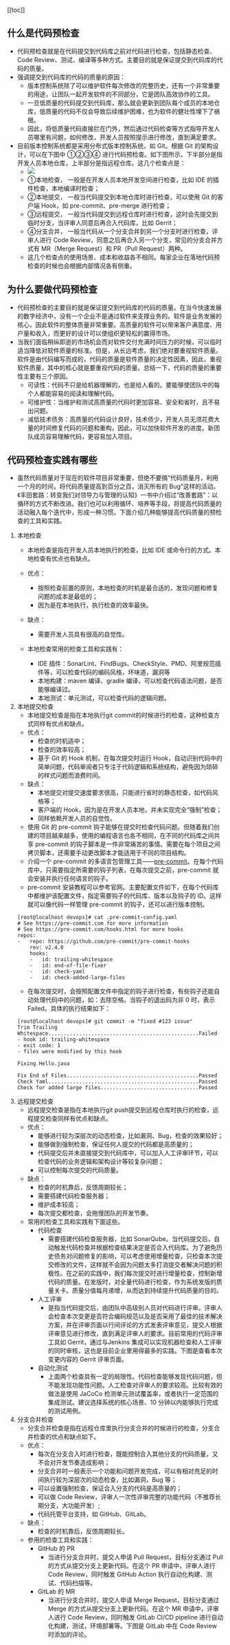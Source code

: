 [[toc]]
## 什么是代码预检查
- 代码预检查就是在代码提交到代码库之前对代码进行检查，包括静态检查、Code Review、测试、编译等多种方式。主要目的就是保证提交到代码库的代码的质量。
- 强调提交到代码库的代码的质量的原因：
	- 版本控制系统除了可以维护软件每次修改的完整历史，还有一个非常重要的用途，让团队一起开发软件的不同部分，它是团队高效协作的工具。
	- 一旦低质量的代码提交到代码库，那么就会更新到团队每个成员的本地仓库，低质量的代码不仅会导致后续维护困难，也为软件的健壮性埋下了祸根。 
	- 因此，将低质量代码直接拦在门外，然后通过代码检查等方式指导开发人员哪里有问题，如何修改，开发人员按照提示进行修改，直到满足要求。
- 目前版本控制系统都是采用分布式版本控制系统，如 Git。根据 Git 的架构设计，可以在下图中 ①②③④ 进行代码预检查。如下图所示，下半部分是指开发人员本地仓库，上半部分是指远程仓库。这几个检查点是：
	- ![](~@img/DMJCD.png)
	- ①本地检查， 一般是在开发人员本地开发空间进行检查，比如 IDE 的插件检查，本地编译时检查；
	- ②本地提交， 一般当代码提交到本地仓库时进行检查，可以使用 Git 的客户端 Hook，如 pre-commit、pre-merge 进行检查；
	- ③远程提交， 一般当代码提交到远程仓库时进行检查，这时会先提交到临时分支，当评审人同意后再合入代码库，比如 Gerrit；
	- ④分支合并， 一般当代码从一个分支合并到另一个分支时进行检查，评审人进行 Code Review，同意之后再合入另一个分支，常见的分支合并方式有 MR（Merge Request）和 PR（Pull Request）两种。
	- 这几个检查点的使用场景、成本和收益各不相同。每家企业在落地代码预检查的时候也会根据内部情况各有侧重。
## 为什么要做代码预检查
- 代码预检查的主要目的就是保证提交到代码库的代码的质量。在当今快速发展的数字经济中，没有一个企业不是通过软件来支撑业务的。软件是业务发展的核心，因此软件的整体质量非常重要。高质量的软件可以带来客户满意度、用户量和收入，而更好的设计可以使组织更轻松的赢得市场。
- 当我们面临稍纵即逝的市场机会而对软件交付充满时间压力的时候，可以临时适当降低对软件质量的标准。但是，从长远考虑，我们绝对要重视软件质量。软件是由代码编写而成的，代码的质量是软件质量的决定性因素，因此，重视软件质量，其中的核心就是要重视代码的质量。总结一下，代码的质量的重要性主要有三个原因。
    - 可读性：代码不只是给机器理解的，也是给人看的。要能够使团队中的每个人都能容易的阅读和理解代码。
    - 可维护性：当维护和测试高质量的代码时更加容易、安全和省时，且不易出问题。
    - 减低技术债务：高质量的代码设计良好，技术债少，开发人员无须花费大量的时间修复代码的问题和重构，因此，可以加快软件开发的进度。新团队成员容易理解代码，更容易加入项目。
## 代码预检查实践有哪些
- 虽然代码质量对于现在的软件项目非常重要，但绝不要搞“代码质量月，利用一个月的时间，将代码质量提高到百分之百，消灭所有的 Bug”这样的活动。《丰田套路：转变我们对领导力与管理的认知》一书中介绍过“改善套路”：以循环的方式不断改进。我们也可以利用循环、培养等手段，将提高代码质量的活动融入每个迭代中，形成一种习惯。下面介绍几种能够提高代码质量的预检查的工具和实践。
1. 本地检查
	- 本地检查是指在开发人员本地执行的检查，比如 IDE 或命令行的方式。本地检查有优点也有缺点。
	- 优点：
		- 按照检查前置的原则，本地检查的时机是最合适的，发现问题和修复问题的成本是最低的；
		- 因为是在本地执行，执行检查的效率最快。
	- 缺点：
		- 需要开发人员具有很高的自觉性。

	- 本地检查常用的检查工具和实践有：
		- IDE 插件：SonarLint、FindBugs、CheckStyle、PMD、阿里规范插件等，可以检查代码的编码风格，坏味道，漏洞等
		- 本地构建：maven 编译、gradle 编译，可以检查代码语法问题，是否能够编译过。
		- 本地测试：单元测试，可以检查代码的逻辑问题。
1. 本地提交检查
	- 本地提交检查是指在本地执行git commit的时候进行的检查，这种检查方式同样有优点和缺点。
	- 优点：
		- 检查的时机适中；
		- 检查的效率较高；
		- 基于 Git 的 Hook 机制，在每次提交时运行 Hook，自动识别代码中的简单问题，代码审阅者只专注于代码逻辑和系统结构，避免因为琐碎的样式问题而浪费时间。
	- 缺点：
		- 本地提交对提交速度要求很高，只能进行省时的静态检查，如代码风格等；
		- 客户端的 Hook，因为是在开发人员本地，并未实现完全“强制”检查；
		- 同样依赖开发人员的自觉性。
	- 使用 Git 的 pre-commit 钩子能够在提交时检查代码问题。但随着我们创建的项目越来越多，使用的编程语言也各不相同，在不同的代码库之间共享 pre-commit 的钩子脚本是一件非常痛苦的事情。需要在每个项目之间拷贝脚本，还需要手动更改脚本才能适用于不同的项目结构。
	- 介绍一个 pre-commit 的多语言包管理工具——[pre-commit](https://pre-commit.com/)。在每个代码库中，只需要指定所需要的钩子列表，在每次提交之前，pre-commit 就会安装并执行任何语言的钩子。
	- pre-commit 安装教程可以参考官网。主要配置文件如下，在每个代码库中都维护该配置文件，指定需要钩子的代码库、版本以及钩子的 ID。这样就可以像代码一样管理 pre-commit 的钩子，还可以进行版本控制。
	```
	[root@localhost devops]# cat .pre-commit-config.yaml
	# See https://pre-commit.com for more information
	# See https://pre-commit.com/hooks.html for more hooks
	repos:
	-   repo: https://github.com/pre-commit/pre-commit-hooks
	    rev: v2.4.0
	    hooks:
	    -   id: trailing-whitespace
	    -   id: end-of-file-fixer
	    -   id: check-yaml
	    -   id: check-added-large-files
	```
	- 在每次提交时，会按照配置文件中指定的钩子进行检查，有些钩子还能自动处理代码中的问题，如：去除空格。当钩子的退出码为非 0 时，表示 Failed。具体的执行结果如下：
	```
	[root@localhost devops]# git commit -m "fixed #123 issue"
	Trim Trailing Whitespace.................................................Failed
	- hook id: trailing-whitespace
	- exit code: 1
	- files were modified by this hook
	
	Fixing Hello.java
	
	Fix End of Files...........................................Passed
	Check Yaml.................................................Passed
	Check for added large files................................Passed
	```
1. 远程提交检查
	- 远程提交检查是指在本地执行git push提交到远程仓库时执行的检查，远程提交检查同样有优点和缺点。
	- 优点：
		- 能够进行较为深层次的动态检查，比如漏洞、Bug，检查的效果较好；
		- 能够做到强制检查，保证任何人提交的代码都是高质量的；
		- 代码提交后并未直接提交到代码库中，可以加入人工评审环节，可以检查代码的业务逻辑和架构设计等较复杂问题；
		- 可以控制每次提交的代码质量。
	- 缺点：
		- 检查的时机靠后，反馈周期较长；
		- 需要搭建代码检查服务器；
		- 维护成本较高；
		- 每次提交都检查，会拖慢团队的开发节奏。
	- 常用的检查工具和实践有下面这些。
		- 代码检查
			- 需要搭建代码检查服务器，比如 SonarQube。当代码提交后，自动触发代码检查并根据检查结果决定是否合入代码库。为了避免历史债务对问题修复的影响，可以考虑使用增量检查，只检查本次提交修改的文件，这样就不会因为问题太多打消提交者解决问题的积极性。在之前的实践中，我们每次提交时进行增量检查，控制新增代码的质量。在发版时，对全量代码进行检查，作为系统发版的质量关卡。质量分值每月递增，从而达到持续提升代码质量的目的。
		- 人工评审
			- 是指当代码提交后，由团队中高级别人员对代码进行评审。评审人会检查本次变更是否符合编码规范以及是否采用了最佳的技术解决方案，并在评审页面以行间评论的方式发表评审意见，提交人根据评审意见进行修改，直到满足评审人的要求。目前常用的代码评审工具如 Gerrit，通过与Jenkins 集成可以实现机器检查和人工评审的同时审核，这也是目前企业里用得最多的实践。下图是查看本次变更内容的 Gerrit 评审页面。
		- 自动化测试
			- 上面两个检查具有一定的局限性。代码检查能够发现代码问题，但不能发现功能性问题。人工检查对评审人的要求较高。比较有效的做法是使用 JaCoCo 检测单元测试覆盖率，或者执行一定范围的集成测试。建议选择系统的核心场景、10 分钟以内能够执行完成的测试用例。
1. 分支合并检查
	- 分支合并检查是指在远程仓库里执行分支合并的时候进行的检查，分支合并检查的优点和缺点如下。
	- 优点：
		- 每次在分支合入时进行检查，既能控制合入其他分支的代码质量，又不会对开发节奏造成影响；
		- 分支合并时一般表示一个功能和问题开发完成，可以有相对充足的时间执行较为深层次的动态检查，比如漏洞，Bug 等；
		- 可以设置强制检查，保证合入分支的代码是高质量的；
		- 可以做 Code Review，评审人一次性评审完整的功能代码（不推荐长期分支，大功能开发）;
		- 代码托管平台支持，如 GitHub、GitLab。
	- 缺点：
		- 检查的时机靠后，反馈周期较长。
	- 参用的检查工具和实践：
		- GitHub 的 PR
			- 当进行分支合并时，提交人申请 Pull Request，目标分支通过 Pull 的方式从提交分支上更新代码。在这个 PR 申请中，评审人进行 Code Review，同时触发 GitHub Action 执行自动化构建、测试、代码扫描等。
		- GitLab 的 MR
			- 当进行分支合并时，提交人申请 Merge Request，目标分支通过 Merge 的方式从提交分支上更新代码。在这个 MR 申请中，评审人进行 Code Review，同时触发 GitLab CI/CD pipeline 进行自动化构建，测试，环境部署等。下图是 GitLab 中在 Code Review 时添加的评论。
	
